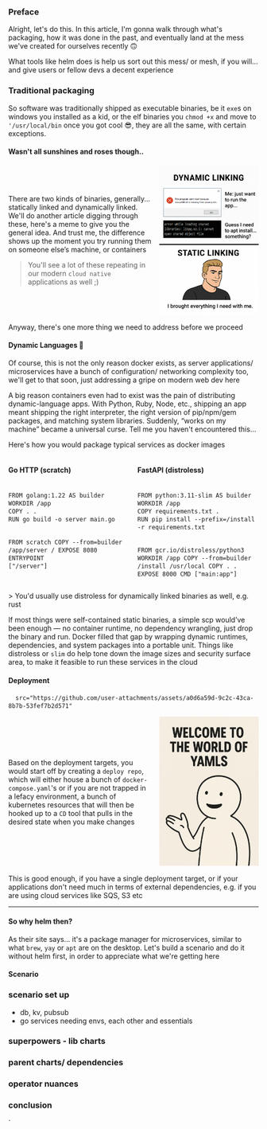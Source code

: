 ### Preface
Alright, let's do this. In this article, I'm gonna walk through what's packaging, how it was done in the past, and eventually land at the mess we've created for ourselves recently 🙃 

What tools like helm does is help us sort out this mess/ or mesh, if you will... and give users or fellow devs a decent experience

### Traditional packaging

So software was traditionally shipped as executable binaries, be it `exe`s on windows you installed as a kid, or the elf binaries you `chmod +x` and move to `'/usr/local/bin` once you got cool 😎, they are all the same, with certain exceptions. 

#### Wasn't all sunshines and roses though..
<div style="display: flex; align-items: center;">
  <div style="flex: 1; padding-right: 1rem;">
    <p>
      There are two kinds of binaries, generally... statically linked and dynamically linked.  
      We'll do another article digging through these, here's a meme to give you the general idea.
      And trust me, the difference shows up the moment you try running them on someone else’s machine, or containers
    </p>
    <blockquote>
      You'll see a lot of these repeating in our modern <code>cloud native</code> applications as well ;)
    </blockquote>
  </div>

  <div>
    <img 
      src="/assets/imgs/helmblog/one.png"
      alt="image" 
      width="200" 
      height="300"
    />
  </div>
</div>

Anyway, there's one more thing we need to address before we proceed

#### Dynamic Languages 🥲
Of course, this is not the only reason docker exists, as server applications/ microservices have a bunch of configuration/ networking complexity too, we'll get to that soon, just addressing a gripe on modern web dev here

A big reason containers even had to exist was the pain of distributing dynamic-language apps. With Python, Ruby, Node, etc., shipping an app meant shipping the right interpreter, the right version of pip/npm/gem packages, and matching system libraries. Suddenly, “works on my machine” became a universal curse. Tell me you haven't encountered this...

Here's how you would package typical services as docker images

<div style="display: flex; gap: 1rem;">
  <div style="flex: 1;">
    <h4>Go HTTP (scratch)</h4>
    <pre><code class="dockerfile">
FROM golang:1.22 AS builder
WORKDIR /app
COPY . .
RUN go build -o server main.go

FROM scratch
COPY --from=builder /app/server /
EXPOSE 8080
ENTRYPOINT ["/server"]
    </code></pre>
  </div>
  <div style="flex: 1;">
    <h4>FastAPI (distroless)</h4>
    <pre><code class="dockerfile">
FROM python:3.11-slim AS builder
WORKDIR /app
COPY requirements.txt .
RUN pip install --prefix=/install -r requirements.txt

FROM gcr.io/distroless/python3
WORKDIR /app
COPY --from=builder /install /usr/local
COPY . .
EXPOSE 8000
CMD ["main:app"]
    </code></pre>
  </div>
</div>
> You'd usually use distroless for dynamically linked binaries as well, e.g. rust

If most things were self-contained static binaries, a simple scp would’ve been enough — no container runtime, no dependency wrangling, just drop the binary and run. Docker filled that gap by wrapping dynamic runtimes, dependencies, and system packages into a portable unit. 
Things like distroless or `slim` do help tone down the image sizes and security surface area, to make it feasible to run these services in the cloud

#### Deployment 

      src="https://github.com/user-attachments/assets/a0d6a59d-9c2c-43ca-8b7b-53fef7b2d571" 
<div style="display: flex; align-items: center;">
  <div style="flex: 1; padding-right: 1rem;">
    <p>
      Based on the deployment targets, you would start off by creating a <code>deploy repo</code>, which will either house a bunch of <code>docker-compose.yaml</code>'s or if you are not trapped in a lefacy environment, a bunch of kubernetes resources that will then be hooked up to a <code>CD</code> tool that pulls in the desired state when you make changes
    </p>
  </div>

  <div>
    <img 
      src="/assets/imgs/helmblog/helmimg2.png"
      alt="image" 
      width="200" 
      height="300"
    />
  </div>
</div>

This is good enough, if you have a single deployment target, or if your applications don't need much in terms of external dependencies, e.g. if you are using cloud services like SQS, S3 etc

---

#### So why helm then?

As their site says... it's a package manager for microservices, similar to what `brew`, `yay` or `apt` are on the desktop. Let's build a scenario and do it without helm first, in order to appreciate what we're getting here

#### Scenario
### scenario set up
- db, kv, pubsub
- go services needing envs, each other and essentials



### superpowers - lib charts

### parent charts/ dependencies

### operator nuances

### conclusion

`
